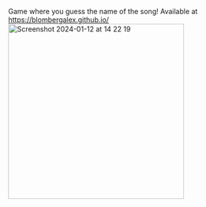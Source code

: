 Game where you guess the name of the song! Available at
https://blombergalex.github.io/
<img width="356" alt="Screenshot 2024-01-12 at 14 22 19" src="https://github.com/blombergalex/blombergalex.github.io/assets/113851504/2461fe20-b095-490c-af2e-147693fbb418">

